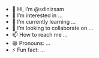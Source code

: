 - 👋 Hi, I’m @sdinizsam
- 👀 I’m interested in ...
- 🌱 I’m currently learning ...
- 💞️ I’m looking to collaborate on ...
- 📫 How to reach me ...
- 😄 Pronouns: ...
- ⚡ Fun fact: ...

<!---
sdinizsam/sdinizsam is a ✨ special ✨ repository because its `README.md` (this file) appears on your GitHub profile.
You can click the Preview link to take a look at your changes.
--->
